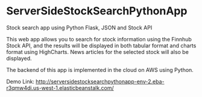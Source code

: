 # ServerSideStockSearchPythonApp
Stock search app using Python Flask, JSON and Stock API

This web app allows you to search for stock information using the Finnhub Stock API, and the results will be displayed in both tabular format and charts format using HighCharts. News articles for the selected stock will also be  displayed.

The backend of this app is implemented in the cloud on AWS using Python.

Demo Link: http://serversidestocksearchpythonapp-env-2.eba-r3qmw4di.us-west-1.elasticbeanstalk.com/
